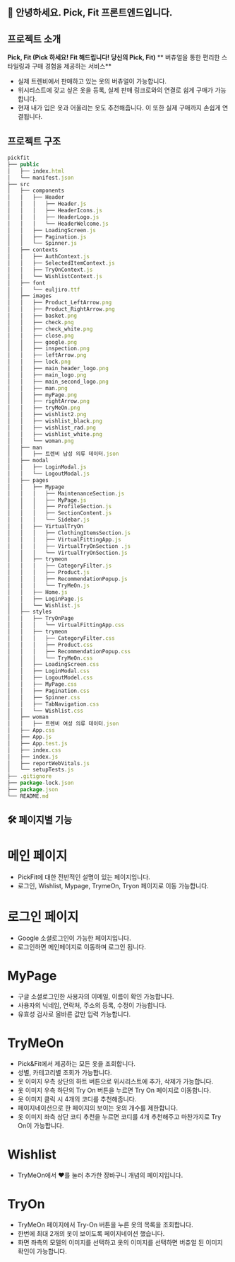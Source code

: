 ## 🙌 안녕하세요. Pick, Fit 프론트엔드입니다.

## 프로젝트 소개
**Pick, Fit (Pick 하세요! Fit 해드립니다! 당신의 Pick, Fit)**
** 버츄얼을 통한 편리한 스타일링과 구매 경험을 제공하는 서비스**

- 실제 트렌비에서 판매하고 있는 옷의 버츄얼이 가능합니다.
- 위시리스트에 갖고 싶은 옷을 등록, 실제 판매 링크로와의 연결로 쉽게 구매가 가능합니다.
- 현재 내가 입은 옷과 어울리는 옷도 추천해줍니다. 이 또한 실제 구매까지 손쉽게 연결됩니다.
  
## 프로젝트 구조
```js
pickfit 
├── public
│   ├── index.html
│   └── manifest.json
├── src
│   ├── components
│   │   ├── Header
│   │   │   ├── Header.js
│   │   │   ├── HeaderIcons.js
│   │   │   ├── HeaderLogo.js
│   │   │   └── HeaderWelcome.js
│   │   ├── LoadingScreen.js
│   │   ├── Pagination.js
│   │   └── Spinner.js
│   ├── contexts
│   │   ├── AuthContext.js
│   │   ├── SelectedItemContext.js
│   │   ├── TryOnContext.js
│   │   └── WishlistContext.js
│   ├── font
│   │   └── euljiro.ttf
│   ├── images
│   │   ├── Product_LeftArrow.png
│   │   ├── Product_RightArrow.png
│   │   ├── basket.png
│   │   ├── check.png
│   │   ├── check_white.png
│   │   ├── close.png
│   │   ├── google.png
│   │   ├── inspection.png
│   │   ├── leftArrow.png
│   │   ├── lock.png
│   │   ├── main_header_logo.png
│   │   ├── main_logo.png
│   │   ├── main_second_logo.png
│   │   ├── man.png
│   │   ├── myPage.png
│   │   ├── rightArrow.png
│   │   ├── tryMeOn.png
│   │   ├── wishlist2.png
│   │   ├── wishlist_black.png
│   │   ├── wishlist_rad.png
│   │   ├── wishlist_white.png
│   │   └── woman.png
│   ├── man
│   │   ├── 트렌비 남성 의류 데이터.json
│   ├── modal
│   │   ├── LoginModal.js
│   │   └── LogoutModal.js
│   ├── pages
│   │   ├── Mypage
│   │   │   ├── MaintenanceSection.js
│   │   │   ├── MyPage.js
│   │   │   ├── ProfileSection.js
│   │   │   ├── SectionContent.js
│   │   │   └── Sidebar.js
│   │   ├── VirtualTryOn
│   │   │   ├── ClothingItemsSection.js
│   │   │   ├── VirtualFittingApp.js
│   │   │   ├── VirtualTryOnSection .js
│   │   │   └── VirtualTryOnSection.js
│   │   ├── trymeon
│   │   │   ├── CategoryFilter.js
│   │   │   ├── Product.js
│   │   │   ├── RecommendationPopup.js
│   │   │   └── TryMeOn.js
│   │   ├── Home.js
│   │   ├── LoginPage.js
│   │   └── Wishlist.js
│   ├── styles
│   │   ├── TryOnPage
│   │   │   └── VirtualFittingApp.css
│   │   ├── trymeon
│   │   │   ├── CategoryFilter.css
│   │   │   ├── Product.css
│   │   │   ├── RecommendationPopup.css
│   │   │   └── TryMeOn.css
│   │   ├── LoadingScreen.css
│   │   ├── LoginModal.css
│   │   ├── LogoutModel.css
│   │   ├── MyPage.css
│   │   ├── Pagination.css
│   │   ├── Spinner.css
│   │   ├── TabNavigation.css
│   │   └── Wishlist.css
│   ├── woman
│   │   ├── 트렌비 여성 의류 데이터.json
│   ├── App.css
│   ├── App.js
│   ├── App.test.js
│   ├── index.css
│   ├── index.js
│   ├── reportWebVitals.js
│   └── setupTests.js
├── .gitignore
├── package-lock.json
├── package.json
└── README.md
```
## 🛠 페이지별 기능
# 메인 페이지
- PickFit에 대한 전반적인 설명이 있는 페이지입니다.
- 로그인, Wishlist, Mypage, TrymeOn, Tryon 페이지로 이동 가능합니다.

# 로그인 페이지
- Google 소셜로그인이 가능한 페이지입니다.
- 로그인하면 메인페이지로 이동하며 로그인 됩니다.

# MyPage
- 구글 소셜로그인한 사용자의 이메일, 이름이 확인 가능합니다.
- 사용자의 닉네임, 연락처, 주소의 등록, 수정이 가능합니다.
- 유효성 검사로 올바른 값만 입력 가능합니다.

# TryMeOn
- Pick&Fit에서 제공하는 모든 옷을 조회합니다.
- 성별, 카테고리별 조회가 가능합니다.
- 옷 이미지 우측 상단의 하트 버튼으로 위시리스트에 추가, 삭제가 가능합니다.
- 옷 이미지 우측 하단의 Try On 버튼을 누르면 Try On 페이지로 이동합니다.
- 옷 이미지 클릭 시 4개의 코디를 추천해줍니다.
- 페이지네이션으로 한 페이지의 보이는 옷의 개수를 제한합니다.
- 옷 이미지 좌측 상단 코디 추천을 누르면 코디를 4개 추천해주고 마찬가지로 Try On이 가능합니다.

# Wishlist
- TryMeOn에서 ♥를 눌러 추가한 장바구니 개념의 페이지입니다.

# TryOn
- TryMeOn 페이지에서 Try-On 버튼을 누른 옷의 목록을 조회합니다.
- 한번에 최대 2개의 옷이 보이도록 페이지네이션 했습니다.
- 화면 좌측의 모델의 이미지를 선택하고 옷의 이미지를 선택하면 버츄얼 된 이미지 확인이 가능합니다.
